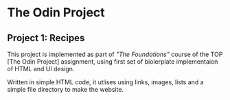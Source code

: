# The Odin Project
## Project 1: Recipes

This project is implemented as part of _"The Foundations"_ course of the TOP [The Odin Project] assignment, using first set of biolerplate implementaion of HTML and UI design.

Written in simple HTML code, it utlises using links, images, lists and a simple file directory to make the website.
